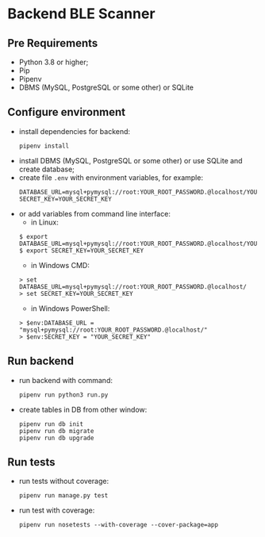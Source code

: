 # Backend BLE Scanner

## Pre Requirements
- Python 3.8 or higher;
- Pip
- Pipenv 
- DBMS (MySQL, PostgreSQL or some other) or SQLite
  
## Configure environment 
- install dependencies for backend:
  ```
  pipenv install 
  ```
- install DBMS (MySQL, PostgreSQL or some other) or use SQLite and create database;
- create file `.env` with environment variables, for example:
  ```
  DATABASE_URL=mysql+pymysql://root:YOUR_ROOT_PASSWORD.@localhost/YOUR_DB_NAME
  SECRET_KEY=YOUR_SECRET_KEY
  ```
- or add variables from command line interface: 
    - in Linux:
    ```
    $ export DATABASE_URL=mysql+pymysql://root:YOUR_ROOT_PASSWORD.@localhost/YOUR_DB_NAME
    $ export SECRET_KEY=YOUR_SECRET_KEY
    ```
    - in Windows CMD:
    ```
    > set DATABASE_URL=mysql+pymysql://root:YOUR_ROOT_PASSWORD.@localhost/
    > set SECRET_KEY=YOUR_SECRET_KEY
    ```
    - in Windows PowerShell:
    ```
    > $env:DATABASE_URL = "mysql+pymysql://root:YOUR_ROOT_PASSWORD.@localhost/"
    > $env:SECRET_KEY = "YOUR_SECRET_KEY"
    ```

## Run backend
- run backend with command:
  ```
  pipenv run python3 run.py
  ```
- create tables in DB from other window:
  ```
  pipenv run db init
  pipenv run db migrate
  pipenv run db upgrade
  ```

## Run tests
- run tests without coverage:
  ```
  pipenv run manage.py test
  ```
- run test with coverage:
  ```
  pipenv run nosetests --with-coverage --cover-package=app
  ```